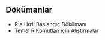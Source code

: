 ## Dökümanlar

+ R'a Hızlı Başlangıç Dökümanı
+ [Temel R Komutları için Alıştırmalar](dokuman_temel_alistirma.html)
